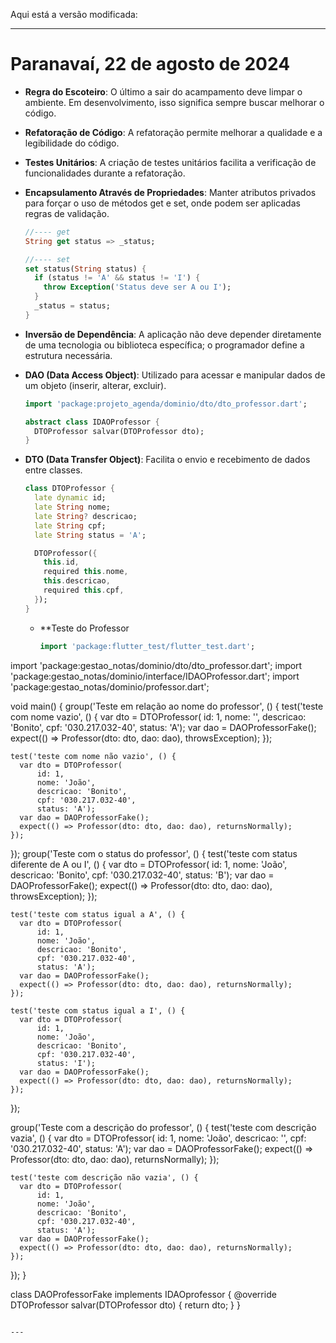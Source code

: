 Aqui está a versão modificada:

---

# Paranavaí, 22 de agosto de 2024

- **Regra do Escoteiro**: O último a sair do acampamento deve limpar o ambiente. Em desenvolvimento, isso significa sempre buscar melhorar o código.
- **Refatoração de Código**: A refatoração permite melhorar a qualidade e a legibilidade do código.
- **Testes Unitários**: A criação de testes unitários facilita a verificação de funcionalidades durante a refatoração.
- **Encapsulamento Através de Propriedades**: Manter atributos privados para forçar o uso de métodos get e set, onde podem ser aplicadas regras de validação.

  ```dart
  //---- get
  String get status => _status;

  //---- set
  set status(String status) {
    if (status != 'A' && status != 'I') {
      throw Exception('Status deve ser A ou I');
    }
    _status = status;
  }
  ```

- **Inversão de Dependência**: A aplicação não deve depender diretamente de uma tecnologia ou biblioteca específica; o programador define a estrutura necessária.
- **DAO (Data Access Object)**: Utilizado para acessar e manipular dados de um objeto (inserir, alterar, excluir).

  ```dart
  import 'package:projeto_agenda/dominio/dto/dto_professor.dart';

  abstract class IDAOProfessor {
    DTOProfessor salvar(DTOProfessor dto);
  }
  ```

- **DTO (Data Transfer Object)**: Facilita o envio e recebimento de dados entre classes.

  ```dart
  class DTOProfessor {
    late dynamic id;
    late String nome;
    late String? descricao;
    late String cpf;
    late String status = 'A';

    DTOProfessor({
      this.id,
      required this.nome,
      this.descricao,
      required this.cpf,
    });
  }
  ```

  - **Teste do Professor
    ```dart
    import 'package:flutter_test/flutter_test.dart';
import 'package:gestao_notas/dominio/dto/dto_professor.dart';
import 'package:gestao_notas/dominio/interface/IDAOProfessor.dart';
import 'package:gestao_notas/dominio/professor.dart';

void main() {
  group('Teste em relação ao nome do professor', () {
    test('teste com nome vazio', () {
      var dto = DTOProfessor(
          id: 1,
          nome: '',
          descricao: 'Bonito',
          cpf: '030.217.032-40',
          status: 'A');
      var dao = DAOProfessorFake();
      expect(() => Professor(dto: dto, dao: dao), throwsException);
    });

    test('teste com nome não vazio', () {
      var dto = DTOProfessor(
          id: 1,
          nome: 'João',
          descricao: 'Bonito',
          cpf: '030.217.032-40',
          status: 'A');
      var dao = DAOProfessorFake();
      expect(() => Professor(dto: dto, dao: dao), returnsNormally);
    });
  });
  group('Teste com o status do professor', () {
    test('teste com status diferente de A ou I', () {
      var dto = DTOProfessor(
          id: 1,
          nome: 'João',
          descricao: 'Bonito',
          cpf: '030.217.032-40',
          status: 'B');
      var dao = DAOProfessorFake();
      expect(() => Professor(dto: dto, dao: dao), throwsException);
    });

    test('teste com status igual a A', () {
      var dto = DTOProfessor(
          id: 1,
          nome: 'João',
          descricao: 'Bonito',
          cpf: '030.217.032-40',
          status: 'A');
      var dao = DAOProfessorFake();
      expect(() => Professor(dto: dto, dao: dao), returnsNormally);
    });

    test('teste com status igual a I', () {
      var dto = DTOProfessor(
          id: 1,
          nome: 'João',
          descricao: 'Bonito',
          cpf: '030.217.032-40',
          status: 'I');
      var dao = DAOProfessorFake();
      expect(() => Professor(dto: dto, dao: dao), returnsNormally);
    });
  });

  group('Teste com a descrição do professor', () {
    test('teste com descrição vazia', () {
      var dto = DTOProfessor(
          id: 1,
          nome: 'João',
          descricao: '',
          cpf: '030.217.032-40',
          status: 'A');
      var dao = DAOProfessorFake();
      expect(() => Professor(dto: dto, dao: dao), returnsNormally);
    });

    test('teste com descrição não vazia', () {
      var dto = DTOProfessor(
          id: 1,
          nome: 'João',
          descricao: 'Bonito',
          cpf: '030.217.032-40',
          status: 'A');
      var dao = DAOProfessorFake();
      expect(() => Professor(dto: dto, dao: dao), returnsNormally);
    });
  });
}

class DAOProfessorFake implements IDAOprofessor {
  @override
  DTOProfessor salvar(DTOProfessor dto) {
    return dto;
  }
}
```

--- 
